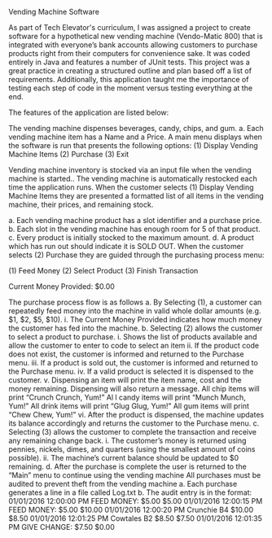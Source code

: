 Vending Machine Software

As part of Tech Elevator's curriculum, I was assigned a project to create software for a hypothetical new vending machine (Vendo-Matic 800) that is integrated with everyone’s bank accounts allowing customers to purchase products right from their computers for convenience sake. It was coded entirely in Java and features a number of JUnit tests. This project was a great practice in creating a structured outline and plan based off a list of requirements. Additionally, this application taught me the importance of testing each step of code in the moment versus testing everything at the end.

The features of the application are listed below:

The vending machine dispenses beverages, candy, chips, and gum. a. Each vending machine item has a Name and a Price.
A main menu displays when the software is run that presents the following options:
(1) Display Vending Machine Items
(2) Purchase
(3) Exit

Vending machine inventory is stocked via an input file when the vending machine is started..
The vending machine is automatically restocked each time the application runs.
When the customer selects (1) Display Vending Machine Items they are presented a formatted list of all items in the vending machine, their prices, and remaining stock.

a. Each vending machine product has a slot identifier and a purchase price.
b. Each slot in the vending machine has enough room for 5 of that product.
c. Every product is initially stocked to the maximum amount.
d. A product which has run out should indicate it is SOLD OUT.
When the customer selects (2) Purchase they are guided through the purchasing process menu:

(1) Feed Money
(2) Select Product
(3) Finish Transaction

Current Money Provided: $0.00

The purchase process flow is as follows
  a. By Selecting (1), a customer can repeatedly feed money into the machine in valid whole dollar amounts (e.g. $1, $2, $5, $10).
    i. The Current Money Provided indicates how much money the customer has fed into the machine.
  b. Selecting (2) allows the customer to select a product to purchase.
    i. Shows the list of products available and allow the customer to enter to code to select an item
    ii. If the product code does not exist, the customer is informed and returned to the Purchase menu.
    iii. If a product is sold out, the customer is informed and returned to the Purchase menu.
    iv. If a valid product is selected it is dispensed to the customer.
    v. Dispensing an item will print the item name, cost and the money remaining. Dispensing will also return a message.
      All chip items will print “Crunch Crunch, Yum!”
      Al l candy items will print “Munch Munch, Yum!”
      All drink items will print “Glug Glug, Yum!”
      All gum items will print “Chew Chew, Yum!”
    vi. After the product is dispensed, the machine updates its balance accordingly and returns the customer to the Purchase menu.
  c. Selecting (3) allows the customer to complete the transaction and receive any remaining change back.
    i. The customer’s money is returned using pennies, nickels, dimes, and quarters (using the smallest amount of coins possible).
    ii. The machine’s current balance should be updated to $0 remaining.
  d. After the purchase is complete the user is returned to the “Main” menu to continue using the vending machine
All purchases must be audited to prevent theft from the vending machine
  a. Each purchase generates a line in a file called Log.txt
  b. The audit entry is in the format:
    01/01/2016 12:00:00 PM FEED MONEY: $5.00 $5.00
    01/01/2016 12:00:15 PM FEED MONEY: $5.00 $10.00
    01/01/2016 12:00:20 PM Crunchie B4 $10.00 $8.50
    01/01/2016 12:01:25 PM Cowtales B2 $8.50 $7.50
    01/01/2016 12:01:35 PM GIVE CHANGE: $7.50 $0.00

